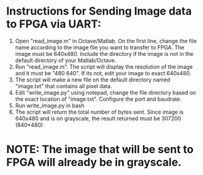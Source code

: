 # Instructions for Sending Image data to FPGA via UART:
1. Open "read_image.m" in Octave/Matlab. On the first line, change the file name according to the image file you want to transfer to FPGA. The image must be 640x480. Include the directory if the image is not in the default directory of your Matlab/Octave.
2. Run "read_image.m". The script will display the resolution of the image and it must be "480 640". If its not, edit your image to exact 640x480.
3. The script will make a new file on the default directory named "image.txt" that contains all pixel data.
4. Edit "write_image.py" using notepad, change the file directory based on the exact location of "image.txt". Configure the port and baudrate.
5. Run write_image.py in bash
6. The script will return the total number of bytes sent. Since image is 640x480 and is on grayscale, the result returned must be 307200 (640\*480)

# NOTE: The image that will be sent to FPGA will already be in grayscale.





